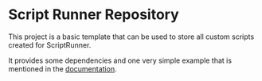 Script Runner Repository
========================

This project is a basic template that can be used to store all custom scripts created for ScriptRunner.

It provides some dependencies and one very simple example that is mentioned in the [documentation](https://scriptrunner.adaptavist.com/latest/DevEnvironment.html).